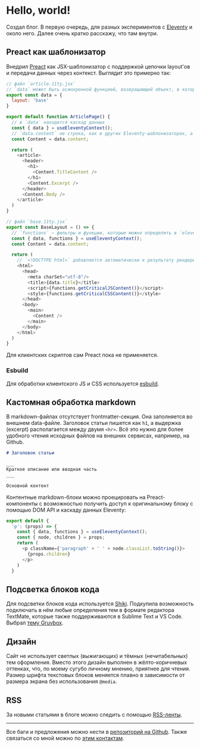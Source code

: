 # Hello, world!

Создал блог. В первую очередь, для разных экспериментов с [Eleventy](http://11ty.dev) и около него. Далее очень кратко расскажу, что там внутри.

## Preact как шаблонизатор

Внедрил [Preact](https://preactjs.com/) как JSX-шаблонизатор с поддержкой цепочки layout'ов и передачи данных через контекст. Выглядит это примерно так:

```javascript
// файл `article.11ty.jsx`
// `data` может быть асинхронной функцией, возвращающей объект, в котором, в свою очередь, может быть `eleventyComputed`
export const data = {
  layout: 'base'
}

export default function ArticlePage() {
  // в `data` находится каскад данных
  const { data } = useEleventyContext();
  // `data.content` не строка, как в других Eleventy-шаблонизаторах, а компонент. Вернее, набор компонентов.
  const Content = data.content;

  return (
    <article>
      <header>
        <h1>
          <Content.TitleContent />
        </h1>
        <Content.Excerpt />
      </header>  
      <Content.Body />
    </article>
  )
}
```

```javascript
// файл `base.11ty.jsx`
export const BaseLayout = () => {
  // `functions` – фильтры и функции, которые можно определить в `eleventy.config.js`
  const { data, functions } = useEleventyContext();
  const Content = data.content;

  return (
    // `<!DOCTYPE html>` добавляется автоматически к результату рендеринга
    <html>
      <head>
        <meta charSet="utf-8"/>  
        <title>{data.title}</title>
        <script>{functions.getCriticalJSContent()}</script>
        <style>{functions.getCriticalCSSContent()}</style>
      </head>
      <body>
        <main>
          <Content />
        </main>  
      </body>
    </html>
  )
}
```

Для клиентских скриптов сам Preact пока не применяется.

### Esbuild

Для обработки клиентского JS и CSS используется [esbuild](https://esbuild.github.io/).

## Кастомная обработка markdown

В markdown-файлах отсутствует frontmatter-секция. Она заполняется во внешнем data-файле. Заголовок статьи пишется как `h1`, а выдержка (excerpt) располагается между двумя `<hr>`. Всё это нужно для более удобного чтения исходных файлов на внешних сервисах, например, на Github.

```markdown
# Заголовок статьи

___
Краткое описание или вводная часть
___

Основной контент
```

Контентные markdown-блоки можно проецировать на Preact-компоненты с возможностью получить доступ к оригинальному блоку c помощью DOM API и каскаду данных Eleventy:
```javascript
export default {
  'p': (props) => {
    const { data, functions } = useEleventyContext();
    const { node, children } = props;
    return (
      <p className={'paragraph' + ' ' + node.classList.toString()}>
        {props.children}
      </p> 
    )
  }
```

## Подсветка блоков кода

Для подсветки блоков кода используется [Shiki](https://github.com/shikijs/shiki). Подкупила возможность подключать в нём любые определения тем в формате редактора TextMate, которые также поддерживаются в Sublime Text и VS Code. Выбрал [тему Gruvbox](https://marketplace.visualstudio.com/items?itemName=jdinhlife.gruvbox).

## Дизайн

Сайт не использует светлых (выжигающих) и тёмных (нечитабельных) тем оформления. Вместо этого дизайн выполнен в жёлто-коричневых оттенках, что, по моему сугубо личному мнению, приятнее для чтения. Размер шрифта текстовых блоков меняется плавно в зависимости от размера экрана без использования `@media`.

## RSS

За новыми статьями в блоге можно следить с помощью [RSS-ленты](/rss-feed.xml).

___

Все баги и предложения можно нести в [репозиторий на Github](https://github.com/monochromer/monochromer.github.io). Также связаться со мной можно по [этим контактам](/about/).